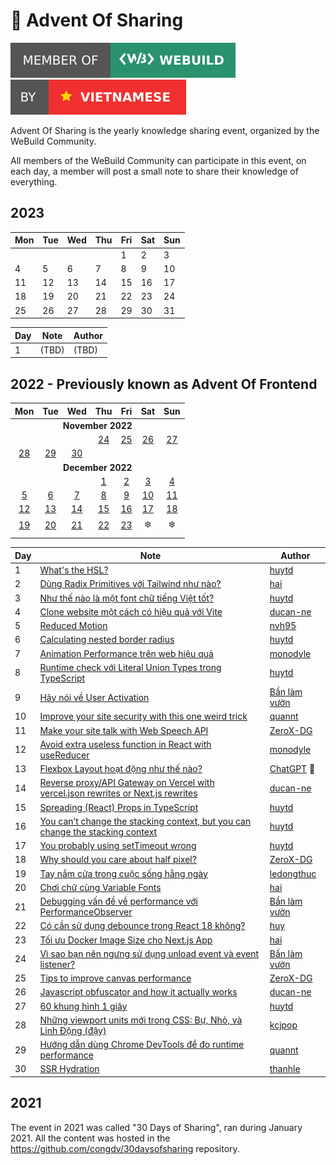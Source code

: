 # 🎄 Advent Of Sharing

[![Written by WeBuild members](https://raw.githubusercontent.com/webuild-community/badge/master/svg/WeBuild-modern.svg)](https://webuild.community)
[![By Vietnamese](https://raw.githubusercontent.com/webuild-community/badge/master/svg/by-modern.svg)](https://webuild.community)

Advent Of Sharing is the yearly knowledge sharing event, organized by the WeBuild Community.

All members of the WeBuild Community can participate in this event, on each day, a member will post a small note to share their knowledge of everything.

## 2023

<table class="table table-bordered">
  <thead>
    <tr>
      <th>Mon</th>
      <th>Tue</th>
      <th>Wed</th>
      <th>Thu</th>
      <th>Fri</th>
      <th>Sat</th>
      <th>Sun</th>
    </tr>
  </thead>
  <tbody>
    <tr>
      <td class="text-center"></td>
      <td class="text-center"></td>
      <td class="text-center"></td>
      <td class="text-center"></td>
      <td class="text-center"><a>1</a></td>
      <td class="text-center"><a>2</a></td>
      <td class="text-center"><a>3</a></td>
    </tr>
    <tr>
      <td class="text-center"><a>4</a></td>
      <td class="text-center"><a>5</a></td>
      <td class="text-center"><a>6</a></td>
      <td class="text-center"><a>7</a></td>
      <td class="text-center"><a>8</a></td>
      <td class="text-center"><a>9</a></td>
      <td class="text-center"><a>10</a></td>
    </tr>
    <tr>
      <td class="text-center"><a>11</a></td>
      <td class="text-center"><a>12</a></td>
      <td class="text-center"><a>13</a></td>
      <td class="text-center"><a>14</a></td>
      <td class="text-center"><a>15</a></td>
      <td class="text-center"><a>16</a></td>
      <td class="text-center"><a>17</a></td>
    </tr>
    <tr>
      <td class="text-center"><a>18</a></td>
      <td class="text-center"><a>19</a></td>
      <td class="text-center"><a>20</a></td>
      <td class="text-center"><a>21</a></td>
      <td class="text-center"><a>22</a></td>
      <td class="text-center"><a>23</a></td>
      <td class="text-center"><a>24</a></td>
    </tr>
    <tr>
      <td class="text-center"><a>25</a></td>
      <td class="text-center"><a>26</a></td>
      <td class="text-center"><a>27</a></td>
      <td class="text-center"><a>28</a></td>
      <td class="text-center"><a>29</a></td>
      <td class="text-center"><a>30</a></td>
      <td class="text-center"><a>31</a></td>
    </tr>
  </tbody>
</table>

| Day | Note                                                                                                 | Author                                         |
| --- | ---------------------------------------------------------------------------------------------------- | ---------------------------------------------- |
| 1   | (TBD)                                                                                                | (TBD)                                          |

## 2022 - Previously known as Advent Of Frontend

<table>
	<thead>
		<tr>
			<th align="center">Mon</th>
			<th align="center">Tue</th>
			<th align="center">Wed</th>
			<th align="center">Thu</th>
			<th align="center">Fri</th>
			<th align="center">Sat</th>
			<th align="center">Sun</th>
		</tr>
	</thead>
	<tbody>
		<tr>
			<td colspan="7" align="center"><b>November 2022</b></td>
		</tr>
		<tr>
			<td align="center"></td>
			<td align="center"></td>
			<td align="center"></td>
			<td align="center"><a href="/2022/day-01.md">24</a></td>
			<td align="center"><a href="/2022/day-02.md">25</a></td>
			<td align="center"><a href="/2022/day-03.md">26</a></td>
			<td align="center"><a href="/2022/day-04.md">27</a></td>
		</tr>
		<tr>
			<td align="center"><a href="/2022/day-05.md">28</a></td>
			<td align="center"><a href="/2022/day-06.md">29</a></td>
			<td align="center"><a href="/2022/day-07.md">30</a></td>
			<td align="center"> </td>
			<td align="center"> </td>
			<td align="center"> </td>
			<td align="center"> </td>
		</tr>
		<tr>
			<td colspan="7" align="center"><b>December 2022</b></td>
		</tr>
		<tr>
			<td align="center"> </td>
			<td align="center"> </td>
			<td align="center"> </td>
			<td align="center"><a href="/2022/day-08.md">1</a></td>
			<td align="center"><a href="/2022/day-09.md">2</a></td>
			<td align="center"><a href="/2022/day-10.md">3</a></td>
			<td align="center"><a href="/2022/day-11.md">4</a></td>
		</tr>
		<tr>
			<td align="center"><a href="/2022/day-12.md">5</a></td>
			<td align="center"><a href="/2022/day-13.md">6</a></td>
			<td align="center"><a href="/2022/day-14.md">7</a></td>
			<td align="center"><a href="/2022/day-15.md">8</a></td>
			<td align="center"><a href="/2022/day-16.md">9</a></td>
			<td align="center"><a href="/2022/day-17.md">10</a></td>
			<td align="center"><a href="/2022/day-18.md">11</a></td>
		</tr>
		<tr>
			<td align="center"><a href="/2022/day-19.md">12</a></td>
			<td align="center"><a href="/2022/day-20.md">13</a></td>
      			<td align="center"><a href="/2022/day-21.md">14</a></td>
			<td align="center"><a href="/2022/day-22.md">15</a></td>
			<td align="center"><a href="/2022/day-23.md">16</a></td>
			<td align="center"><a href="/2022/day-24.md">17</a></td>
      			<td align="center"><a href="/2022/day-25.md">18</a></td>
		</tr>
		<tr>
			<td align="center"><a href="/2022/day-26.md">19</a></td>
			<td align="center"><a href="/2022/day-27.md">20</a></td>
			<td align="center"><a href="/2022/day-28.md">21</a></td>
			<td align="center"><a href="/2022/day-29.md">22</a></td>
			<td align="center"><a href="/2022/day-30.md">23</a></td>
			<td align="center">❄️</td>
			<td align="center">❄️</td>
		</tr>
		<tr>
			<td align="center"></td>
			<td align="center"></td>
			<td align="center"></td>
			<td align="center"></td>
			<td align="center"></td>
			<td align="center"></td>
			<td align="center"></td>
		</tr>
	</tbody>
</table>

| Day | Note                                                                                                 | Author                                         |
| --- | ---------------------------------------------------------------------------------------------------- | ---------------------------------------------- |
| 1   | [What's the HSL?](/2022/day-01.md)                                                                   | [huytd](https://huy.rocks)                     |
| 2   | [Dùng Radix Primitives với Tailwind như nào?](/2022/day-02.md)                                       | [hai](https://github.com/ng-hai)               |
| 3   | [Như thế nào là một font chữ tiếng Việt tốt?](/2022/day-03.md)                                       | [huytd](https://huy.rocks)                     |
| 4   | [Clone website một cách có hiệu quả với Vite](/2022/day-04.md)                                       | [ducan-ne](https://github.com/ducan-ne)        |
| 5   | [Reduced Motion](/2022/day-05.md)                                                                    | [nvh95](https://hung.dev/)                     |
| 6   | [Calculating nested border radius](/2022/day-06.md)                                                  | [huytd](https://huy.rocks)                     |
| 7   | [Animation Performance trên web hiệu quả](/2022/day-07.md)                                           | [monodyle](https://minhle.space/)              |
| 8   | [Runtime check với Literal Union Types trong TypeScript](/2022/day-08.md)                            | [huytd](https://huy.rocks)                     |
| 9   | [Hãy nói về User Activation](/2022/day-09.md)                                                        | [Bần làm vườn](https://twitter.com/harriscode) |
| 10  | [Improve your site security with this one weird trick](/2022/day-10.md)                              | [quannt](https://quannt.xyz/)                  |
| 11  | [Make your site talk with Web Speech API](/2022/day-11.md)                                           | [ZeroX-DG](https://viethung.space/)            |
| 12  | [Avoid extra useless function in React with useReducer](/2022/day-12.md)                             | [monodyle](https://minhle.space/)              |
| 13  | [Flexbox Layout hoạt động như thế nào?](/2022/day-13.md)                                             | [ChatGPT](https://chat.openai.com/chat) 🤖     |
| 14  | [Reverse proxy/API Gateway on Vercel with vercel.json rewrites or Next.js rewrites](/2022/day-14.md) | [ducan-ne](https://github.com/ducan-ne)        |
| 15  | [Spreading (React) Props in TypeScript](/2022/day-15.md)                                             | [huytd](https://huy.rocks)                     |
| 16  | [You can’t change the stacking context, but you can change the stacking context](/2022/day-16.md)    | [huytd](https://huy.rocks)                     |
| 17  | [You probably using setTimeout wrong](/2022/day-17.md)                                               | [huytd](https://huy.rocks)                     |
| 18  | [Why should you care about half pixel?](/2022/day-18.md)                                             | [ZeroX-DG](https://viethung.space/)            |
| 19  | [Tay nắm cửa trong cuộc sống hằng ngày](/2022/day-19.md)                                             | [ledongthuc](https://thuc.space/)              |
| 20  | [Chơi chữ cùng Variable Fonts](/2022/day-20.md)                                                      | [hai](https://github.com/ng-hai)               |
| 21  | [Debugging vấn đề về performance với PerformanceObserver](/2022/day-21.md)                           | [Bần làm vườn](https://twitter.com/harriscode) |
| 22  | [Có cần sử dụng debounce trong React 18 không?](/2022/day-22.md)                                     | [huy](https://github.com/huyng12)              |
| 23  | [Tối ưu Docker Image Size cho Next.js App](/2022/day-23.md)                                          | [hai](https://github.com/ng-hai)               |
| 24  | [Vì sao bạn nên ngưng sử dụng unload event và event listener?](/2022/day-24.md)                      | [Bần làm vườn](https://twitter.com/harriscode) |
| 25  | [Tips to improve canvas performance](/2022/day-25.md)                                                | [ZeroX-DG](https://viethung.space/)            |
| 26  | [Javascript obfuscator and how it actually works](/2022/day-26.md)                                   | [ducan-ne](https://github.com/ducan-ne)        |
| 27  | [60 khung hình 1 giây](/2022/day-27.md)                                                              | [huytd](https://huy.rocks)                     |
| 28  | [Những viewport units mới trong CSS: Bự, Nhỏ, và Linh Động (đậy)](/2022/day-28.md)                   | [kcjpop](https://ehkoo.com/)                   |
| 29  | [Hướng dẫn dùng Chrome DevTools để đo runtime performance](/2022/day-29.md)                          | [quannt](https://quannt.xyz/)                  |
| 30  | [SSR Hydration](/2022/day-30.md)                                                                     | [thanhle](https://thanhle.blog/)               |

## 2021

The event in 2021 was called "30 Days of Sharing", ran during January 2021. All the content was hosted in the https://github.com/congdv/30daysofsharing repository.
